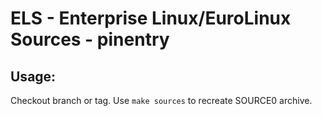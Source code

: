 # ELS - Enterprise Linux/EuroLinux Sources - pinentry
 
## Usage:
  Checkout branch or tag. Use `make sources` to recreate  SOURCE0 archive.
